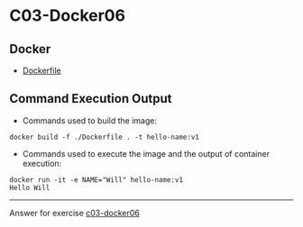 # C03-Docker06

## Docker 
- [Dockerfile](Dockerfile)

## Command Execution Output
- Commands used to build  the image:
```
docker build -f ./Dockerfile . -t hello-name:v1  
```

- Commands used to execute the image and the output of container execution:
```
docker run -it -e NAME="Will" hello-name:v1      
Hello Will
```

***
Answer for exercise [c03-docker06](https://github.com/devopsacademyau/academy/blob/af3225a3436f263164e8daebc6bbd1ef3122b900/classes/03class/exercises/c03-docker06/README.md)